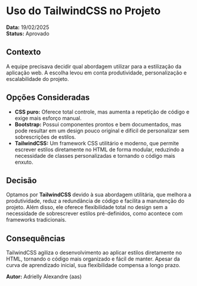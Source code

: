 # Uso do TailwindCSS no Projeto

**Data:** 19/02/2025  
**Status:** Aprovado  

## Contexto
A equipe precisava decidir qual abordagem utilizar para a estilização da aplicação web. A escolha levou em conta produtividade, personalização e escalabilidade do projeto.

## Opções Consideradas
- **CSS puro:** Oferece total controle, mas aumenta a repetição de código e exige mais esforço manual.
- **Bootstrap:** Possui componentes prontos e bem documentados, mas pode resultar em um design pouco original e difícil de personalizar sem sobrescrições de estilos.
- **TailwindCSS:** Um framework CSS utilitário e moderno, que permite escrever estilos diretamente no HTML de forma modular, reduzindo a necessidade de classes personalizadas e tornando o código mais enxuto.

## Decisão
Optamos por **TailwindCSS** devido à sua abordagem utilitária, que melhora a produtividade, reduz a redundância de código e facilita a manutenção do projeto. Além disso, ele oferece flexibilidade total no design sem a necessidade de sobrescrever estilos pré-definidos, como acontece com frameworks tradicionais.

## Consequências
TailwindCSS agiliza o desenvolvimento ao aplicar estilos diretamente no HTML, tornando o código mais organizado e fácil de manter. Apesar da curva de aprendizado inicial, sua flexibilidade compensa a longo prazo.

**Autor:** Adrielly Alexandre (aas)